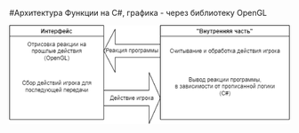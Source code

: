 #Архитектура
Функции на C#, графика - через библиотеку OpenGL

![Approximate architecture](https://github.com/KepplerCatter/Munchkin-AppGame/blob/main/docs/lab4.png?raw=true)
##

##
